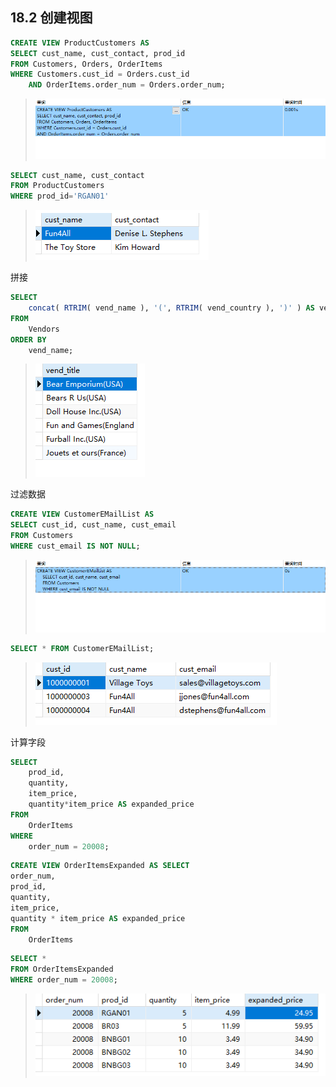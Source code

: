 ## 18.2 创建视图

```sql
CREATE VIEW ProductCustomers AS
SELECT cust_name, cust_contact, prod_id
FROM Customers, Orders, OrderItems
WHERE Customers.cust_id = Orders.cust_id
	AND OrderItems.order_num = Orders.order_num;
```

> ![image-20240303101615517](./assets/image-20240303101615517.png)

```sql
SELECT cust_name, cust_contact
FROM ProductCustomers
WHERE prod_id='RGAN01'
```

> ![image-20240303101711465](./assets/image-20240303101711465.png)

拼接

```sql
SELECT
	concat( RTRIM( vend_name ), '(', RTRIM( vend_country ), ')' ) AS vend_title 
FROM
	Vendors 
ORDER BY
	vend_name;
```

> ![image-20240303102058198](./assets/image-20240303102058198.png)

过滤数据

```sql
CREATE VIEW CustomerEMailList AS
SELECT cust_id, cust_name, cust_email
FROM Customers
WHERE cust_email IS NOT NULL;
```

> ![image-20240303102212009](./assets/image-20240303102212009.png)

```sql
SELECT * FROM CustomerEMailList;
```

> ![image-20240303102252275](./assets/image-20240303102252275.png)

计算字段

```sql
SELECT
	prod_id,
	quantity,
	item_price,
	quantity*item_price AS expanded_price 
FROM
	OrderItems 
WHERE
	order_num = 20008;
```

```sql
CREATE VIEW OrderItemsExpanded AS SELECT
order_num,
prod_id,
quantity,
item_price,
quantity * item_price AS expanded_price 
FROM
	OrderItems
```

```sql
SELECT *
FROM OrderItemsExpanded
WHERE order_num = 20008;
```

> ![image-20240303102417050](./assets/image-20240303102417050.png)
